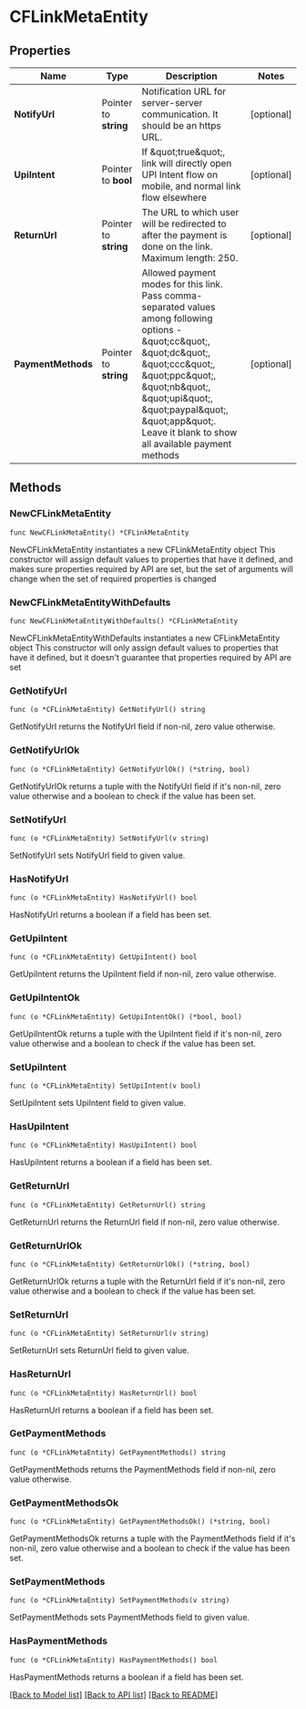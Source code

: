 # CFLinkMetaEntity

## Properties

Name | Type | Description | Notes
------------ | ------------- | ------------- | -------------
**NotifyUrl** | Pointer to **string** | Notification URL for server-server communication. It should be an https URL. | [optional] 
**UpiIntent** | Pointer to **bool** | If \&quot;true\&quot;, link will directly open UPI Intent flow on mobile, and normal link flow elsewhere | [optional] 
**ReturnUrl** | Pointer to **string** | The URL to which user will be redirected to after the payment is done on the link. Maximum length: 250. | [optional] 
**PaymentMethods** | Pointer to **string** | Allowed payment modes for this link. Pass comma-separated values among following options - \&quot;cc\&quot;, \&quot;dc\&quot;, \&quot;ccc\&quot;, \&quot;ppc\&quot;, \&quot;nb\&quot;, \&quot;upi\&quot;, \&quot;paypal\&quot;, \&quot;app\&quot;. Leave it blank to show all available payment methods | [optional] 

## Methods

### NewCFLinkMetaEntity

`func NewCFLinkMetaEntity() *CFLinkMetaEntity`

NewCFLinkMetaEntity instantiates a new CFLinkMetaEntity object
This constructor will assign default values to properties that have it defined,
and makes sure properties required by API are set, but the set of arguments
will change when the set of required properties is changed

### NewCFLinkMetaEntityWithDefaults

`func NewCFLinkMetaEntityWithDefaults() *CFLinkMetaEntity`

NewCFLinkMetaEntityWithDefaults instantiates a new CFLinkMetaEntity object
This constructor will only assign default values to properties that have it defined,
but it doesn't guarantee that properties required by API are set

### GetNotifyUrl

`func (o *CFLinkMetaEntity) GetNotifyUrl() string`

GetNotifyUrl returns the NotifyUrl field if non-nil, zero value otherwise.

### GetNotifyUrlOk

`func (o *CFLinkMetaEntity) GetNotifyUrlOk() (*string, bool)`

GetNotifyUrlOk returns a tuple with the NotifyUrl field if it's non-nil, zero value otherwise
and a boolean to check if the value has been set.

### SetNotifyUrl

`func (o *CFLinkMetaEntity) SetNotifyUrl(v string)`

SetNotifyUrl sets NotifyUrl field to given value.

### HasNotifyUrl

`func (o *CFLinkMetaEntity) HasNotifyUrl() bool`

HasNotifyUrl returns a boolean if a field has been set.

### GetUpiIntent

`func (o *CFLinkMetaEntity) GetUpiIntent() bool`

GetUpiIntent returns the UpiIntent field if non-nil, zero value otherwise.

### GetUpiIntentOk

`func (o *CFLinkMetaEntity) GetUpiIntentOk() (*bool, bool)`

GetUpiIntentOk returns a tuple with the UpiIntent field if it's non-nil, zero value otherwise
and a boolean to check if the value has been set.

### SetUpiIntent

`func (o *CFLinkMetaEntity) SetUpiIntent(v bool)`

SetUpiIntent sets UpiIntent field to given value.

### HasUpiIntent

`func (o *CFLinkMetaEntity) HasUpiIntent() bool`

HasUpiIntent returns a boolean if a field has been set.

### GetReturnUrl

`func (o *CFLinkMetaEntity) GetReturnUrl() string`

GetReturnUrl returns the ReturnUrl field if non-nil, zero value otherwise.

### GetReturnUrlOk

`func (o *CFLinkMetaEntity) GetReturnUrlOk() (*string, bool)`

GetReturnUrlOk returns a tuple with the ReturnUrl field if it's non-nil, zero value otherwise
and a boolean to check if the value has been set.

### SetReturnUrl

`func (o *CFLinkMetaEntity) SetReturnUrl(v string)`

SetReturnUrl sets ReturnUrl field to given value.

### HasReturnUrl

`func (o *CFLinkMetaEntity) HasReturnUrl() bool`

HasReturnUrl returns a boolean if a field has been set.

### GetPaymentMethods

`func (o *CFLinkMetaEntity) GetPaymentMethods() string`

GetPaymentMethods returns the PaymentMethods field if non-nil, zero value otherwise.

### GetPaymentMethodsOk

`func (o *CFLinkMetaEntity) GetPaymentMethodsOk() (*string, bool)`

GetPaymentMethodsOk returns a tuple with the PaymentMethods field if it's non-nil, zero value otherwise
and a boolean to check if the value has been set.

### SetPaymentMethods

`func (o *CFLinkMetaEntity) SetPaymentMethods(v string)`

SetPaymentMethods sets PaymentMethods field to given value.

### HasPaymentMethods

`func (o *CFLinkMetaEntity) HasPaymentMethods() bool`

HasPaymentMethods returns a boolean if a field has been set.


[[Back to Model list]](../README.md#documentation-for-models) [[Back to API list]](../README.md#documentation-for-api-endpoints) [[Back to README]](../README.md)


